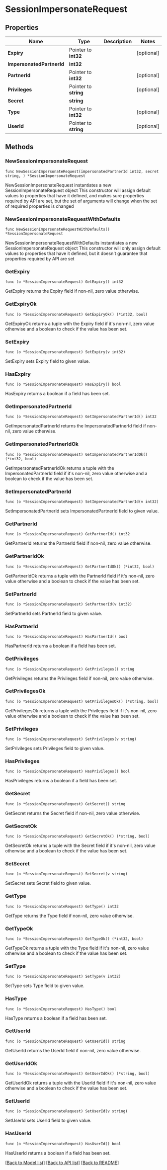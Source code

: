 # SessionImpersonateRequest

## Properties

Name | Type | Description | Notes
------------ | ------------- | ------------- | -------------
**Expiry** | Pointer to **int32** |  | [optional] 
**ImpersonatedPartnerId** | **int32** |  | 
**PartnerId** | Pointer to **int32** |  | [optional] 
**Privileges** | Pointer to **string** |  | [optional] 
**Secret** | **string** |  | 
**Type** | Pointer to **int32** |  | [optional] 
**UserId** | Pointer to **string** |  | [optional] 

## Methods

### NewSessionImpersonateRequest

`func NewSessionImpersonateRequest(impersonatedPartnerId int32, secret string, ) *SessionImpersonateRequest`

NewSessionImpersonateRequest instantiates a new SessionImpersonateRequest object
This constructor will assign default values to properties that have it defined,
and makes sure properties required by API are set, but the set of arguments
will change when the set of required properties is changed

### NewSessionImpersonateRequestWithDefaults

`func NewSessionImpersonateRequestWithDefaults() *SessionImpersonateRequest`

NewSessionImpersonateRequestWithDefaults instantiates a new SessionImpersonateRequest object
This constructor will only assign default values to properties that have it defined,
but it doesn't guarantee that properties required by API are set

### GetExpiry

`func (o *SessionImpersonateRequest) GetExpiry() int32`

GetExpiry returns the Expiry field if non-nil, zero value otherwise.

### GetExpiryOk

`func (o *SessionImpersonateRequest) GetExpiryOk() (*int32, bool)`

GetExpiryOk returns a tuple with the Expiry field if it's non-nil, zero value otherwise
and a boolean to check if the value has been set.

### SetExpiry

`func (o *SessionImpersonateRequest) SetExpiry(v int32)`

SetExpiry sets Expiry field to given value.

### HasExpiry

`func (o *SessionImpersonateRequest) HasExpiry() bool`

HasExpiry returns a boolean if a field has been set.

### GetImpersonatedPartnerId

`func (o *SessionImpersonateRequest) GetImpersonatedPartnerId() int32`

GetImpersonatedPartnerId returns the ImpersonatedPartnerId field if non-nil, zero value otherwise.

### GetImpersonatedPartnerIdOk

`func (o *SessionImpersonateRequest) GetImpersonatedPartnerIdOk() (*int32, bool)`

GetImpersonatedPartnerIdOk returns a tuple with the ImpersonatedPartnerId field if it's non-nil, zero value otherwise
and a boolean to check if the value has been set.

### SetImpersonatedPartnerId

`func (o *SessionImpersonateRequest) SetImpersonatedPartnerId(v int32)`

SetImpersonatedPartnerId sets ImpersonatedPartnerId field to given value.


### GetPartnerId

`func (o *SessionImpersonateRequest) GetPartnerId() int32`

GetPartnerId returns the PartnerId field if non-nil, zero value otherwise.

### GetPartnerIdOk

`func (o *SessionImpersonateRequest) GetPartnerIdOk() (*int32, bool)`

GetPartnerIdOk returns a tuple with the PartnerId field if it's non-nil, zero value otherwise
and a boolean to check if the value has been set.

### SetPartnerId

`func (o *SessionImpersonateRequest) SetPartnerId(v int32)`

SetPartnerId sets PartnerId field to given value.

### HasPartnerId

`func (o *SessionImpersonateRequest) HasPartnerId() bool`

HasPartnerId returns a boolean if a field has been set.

### GetPrivileges

`func (o *SessionImpersonateRequest) GetPrivileges() string`

GetPrivileges returns the Privileges field if non-nil, zero value otherwise.

### GetPrivilegesOk

`func (o *SessionImpersonateRequest) GetPrivilegesOk() (*string, bool)`

GetPrivilegesOk returns a tuple with the Privileges field if it's non-nil, zero value otherwise
and a boolean to check if the value has been set.

### SetPrivileges

`func (o *SessionImpersonateRequest) SetPrivileges(v string)`

SetPrivileges sets Privileges field to given value.

### HasPrivileges

`func (o *SessionImpersonateRequest) HasPrivileges() bool`

HasPrivileges returns a boolean if a field has been set.

### GetSecret

`func (o *SessionImpersonateRequest) GetSecret() string`

GetSecret returns the Secret field if non-nil, zero value otherwise.

### GetSecretOk

`func (o *SessionImpersonateRequest) GetSecretOk() (*string, bool)`

GetSecretOk returns a tuple with the Secret field if it's non-nil, zero value otherwise
and a boolean to check if the value has been set.

### SetSecret

`func (o *SessionImpersonateRequest) SetSecret(v string)`

SetSecret sets Secret field to given value.


### GetType

`func (o *SessionImpersonateRequest) GetType() int32`

GetType returns the Type field if non-nil, zero value otherwise.

### GetTypeOk

`func (o *SessionImpersonateRequest) GetTypeOk() (*int32, bool)`

GetTypeOk returns a tuple with the Type field if it's non-nil, zero value otherwise
and a boolean to check if the value has been set.

### SetType

`func (o *SessionImpersonateRequest) SetType(v int32)`

SetType sets Type field to given value.

### HasType

`func (o *SessionImpersonateRequest) HasType() bool`

HasType returns a boolean if a field has been set.

### GetUserId

`func (o *SessionImpersonateRequest) GetUserId() string`

GetUserId returns the UserId field if non-nil, zero value otherwise.

### GetUserIdOk

`func (o *SessionImpersonateRequest) GetUserIdOk() (*string, bool)`

GetUserIdOk returns a tuple with the UserId field if it's non-nil, zero value otherwise
and a boolean to check if the value has been set.

### SetUserId

`func (o *SessionImpersonateRequest) SetUserId(v string)`

SetUserId sets UserId field to given value.

### HasUserId

`func (o *SessionImpersonateRequest) HasUserId() bool`

HasUserId returns a boolean if a field has been set.


[[Back to Model list]](../README.md#documentation-for-models) [[Back to API list]](../README.md#documentation-for-api-endpoints) [[Back to README]](../README.md)


